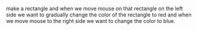 make a rectangle and when we move mouse on that rectangle on the left side we want to gradually change the color of the rectangle to red and when we move mouse to the right side we want to change the color to blue.